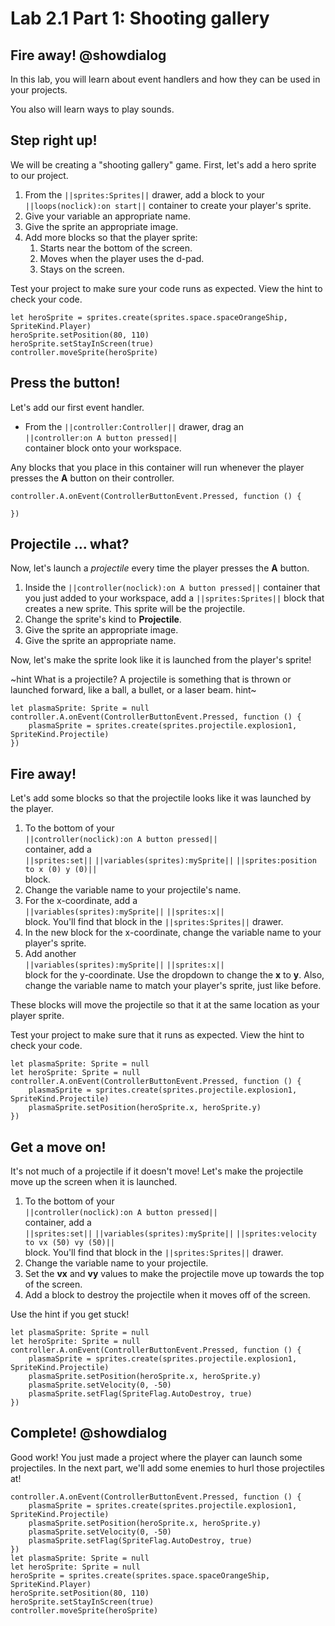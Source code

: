 # Lab 2.1 Part 1: Shooting gallery

## Fire away! @showdialog

In this lab, you will learn about event handlers and how they can be used
in your projects.

You also will learn ways to play sounds.

## Step right up!

We will be creating a "shooting gallery" game.
First, let's add a hero sprite to our project.

1.   From the ``||sprites:Sprites||`` drawer, add a block to your
``||loops(noclick):on start||`` container to create your player's sprite.
1.   Give your variable an appropriate name.
1.   Give the sprite an appropriate image.
1.   Add more blocks so that the player sprite:
     1.   Starts near the bottom of the screen.
     1.   Moves when the player uses the d-pad.
     1.   Stays on the screen.

Test your project to make sure your code runs as expected.
View the hint to check your code.

```blocks
let heroSprite = sprites.create(sprites.space.spaceOrangeShip, SpriteKind.Player)
heroSprite.setPosition(80, 110)
heroSprite.setStayInScreen(true)
controller.moveSprite(heroSprite)
```

## Press the button!

Let's add our first event handler.

-    From the ``||controller:Controller||`` drawer, drag an   
``||controller:on A button pressed||``   
container block onto your workspace.

Any blocks that you place in this container will run whenever the player
presses the **A** button on their controller.

```block
controller.A.onEvent(ControllerButtonEvent.Pressed, function () {
	
})
```

## Projectile ... what?

Now, let's launch a *projectile* every time the player presses the **A** button.

1.   Inside the ``||controller(noclick):on A button pressed||``
container that you just added to your workspace,
add a ``||sprites:Sprites||`` block that
creates a new sprite. This sprite will be the projectile.
1.   Change the sprite's kind to **Projectile**.
1.   Give the sprite an appropriate image.
1.   Give the sprite an appropriate name.

Now, let's make the sprite look like it is launched from the player's sprite!

~hint What is a projectile?
A projectile is something that is thrown or launched forward, like a ball,
a bullet, or a laser beam.
hint~

```blocks
let plasmaSprite: Sprite = null
controller.A.onEvent(ControllerButtonEvent.Pressed, function () {
    plasmaSprite = sprites.create(sprites.projectile.explosion1, SpriteKind.Projectile)
})
```

## Fire away!

Let's add some blocks so that the projectile looks like it was launched
by the player.

1.   To the bottom of your   
``||controller(noclick):on A button pressed||``   
container, add a   
``||sprites:set||`` ``||variables(sprites):mySprite||``
``||sprites:position to x (0) y (0)||``   
block.
1.   Change the variable name to your projectile's name.
1.   For the x-coordinate, add a   
``||variables(sprites):mySprite||``
``||sprites:x||``   
block. You'll find that block in the
``||sprites:Sprites||`` drawer.
1.   In the new block for the x-coordinate, change the variable name to
your player's sprite.
1.   Add another   
``||variables(sprites):mySprite||``
``||sprites:x||``   
block for the y-coordinate. Use the dropdown to change the
**x** to **y**. Also, change the variable name to match your player's sprite,
just like before.

These blocks will move the projectile so that it at the same location
as your player sprite.

Test your project to make sure that it runs as expected.
View the hint to check your code.

```blocks
let plasmaSprite: Sprite = null
let heroSprite: Sprite = null
controller.A.onEvent(ControllerButtonEvent.Pressed, function () {
    plasmaSprite = sprites.create(sprites.projectile.explosion1, SpriteKind.Projectile)
    plasmaSprite.setPosition(heroSprite.x, heroSprite.y)
})
```

## Get a move on!

It's not much of a projectile if it doesn't move! Let's make the projectile
move up the screen when it is launched.

1.   To the bottom of your   
``||controller(noclick):on A button pressed||``   
container, add a   
``||sprites:set||`` ``||variables(sprites):mySprite||``
``||sprites:velocity to vx (50) vy (50)||``   
block. You'll find that block
in the ``||sprites:Sprites||`` drawer.
1.   Change the variable name to your projectile.
1.   Set the **vx** and **vy** values to make the projectile move up towards
the top of the screen.
1.   Add a block to destroy the projectile when it moves off of the screen.

Use the hint if you get stuck!

```blocks
let plasmaSprite: Sprite = null
let heroSprite: Sprite = null
controller.A.onEvent(ControllerButtonEvent.Pressed, function () {
    plasmaSprite = sprites.create(sprites.projectile.explosion1, SpriteKind.Projectile)
    plasmaSprite.setPosition(heroSprite.x, heroSprite.y)
    plasmaSprite.setVelocity(0, -50)
    plasmaSprite.setFlag(SpriteFlag.AutoDestroy, true)
})
```

## Complete! @showdialog

Good work! You just made a project where the player can launch some
projectiles. In the next part, we'll add some enemies to hurl those
projectiles at!

```ghost
controller.A.onEvent(ControllerButtonEvent.Pressed, function () {
    plasmaSprite = sprites.create(sprites.projectile.explosion1, SpriteKind.Projectile)
    plasmaSprite.setPosition(heroSprite.x, heroSprite.y)
    plasmaSprite.setVelocity(0, -50)
    plasmaSprite.setFlag(SpriteFlag.AutoDestroy, true)
})
let plasmaSprite: Sprite = null
let heroSprite: Sprite = null
heroSprite = sprites.create(sprites.space.spaceOrangeShip, SpriteKind.Player)
heroSprite.setPosition(80, 110)
heroSprite.setStayInScreen(true)
controller.moveSprite(heroSprite)
```
